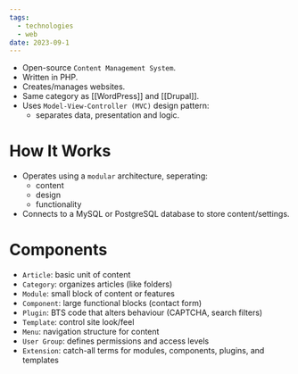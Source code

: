 ```yaml
---
tags:
  - technologies
  - web
date: 2023-09-1
---
```

- Open-source `Content Management System`.
- Written in PHP.
- Creates/manages websites.
- Same category as [[WordPress]] and [[Drupal]].
- Uses `Model-View-Controller (MVC)` design pattern:
	- separates data, presentation and logic.
# How It Works

- Operates using a `modular` architecture, seperating:
	- content
	- design
	- functionality
- Connects to a MySQL or PostgreSQL database to store content/settings.
# Components

- `Article`: basic unit of content
- `Category`: organizes articles (like folders)
- `Module`: small block of content or features
- `Component`: large functional blocks (contact form)
- `Plugin`: BTS code that alters behaviour (CAPTCHA, search filters)
- `Template`: control site look/feel
- `Menu`: navigation structure for content
- `User Group`: defines permissions and access levels
- `Extension`: catch-all terms for modules, components, plugins, and templates

